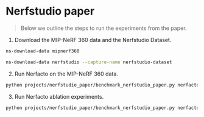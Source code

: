 # Nerfstudio paper

> Below we outline the steps to run the experiments from the paper.

1. Download the MIP-NeRF 360 data and the Nerfstudio Dataset.

```bash
ns-download-data mipnerf360
```

```bash
ns-download-data nerfstudio --capture-name nerfstudio-dataset
```

2. Run Nerfacto on the MIP-NeRF 360 data.

```bash
python projects/nerfstudio_paper/benchmark_nerfstudio_paper.py nerfacto-on-mipnerf360 --dry-run
```

3. Run Nerfacto ablation experiments.

```bash
python projects/nerfstudio_paper/benchmark_nerfstudio_paper.py nerfacto-ablations --dry-run
```
